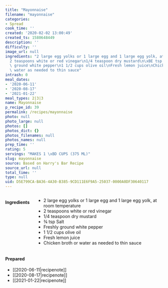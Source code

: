 ```yaml
---
title: "Mayonnaise"
filename: "mayonnaise"
categories:
- Spread
cook_time: ''
created: '2020-02-02 13:00:49'
created_ts: 1580648449
description: ''
difficulty: ''
image_url: null
ingredients: "2 large egg yolks or 1 large egg and 1 large egg yolk, at room temperature\n\
  2 teaspoons white or red vinegar\n1/4 teaspoon dry mustard\n\xBE tsp Salt\nFreshly\
  \ ground white pepper\n1 1/2 cups olive oil\nFresh lemon juice\nChicken broth or\
  \ water as needed to thin sauce"
intrash: 0
meal_dates:
- '2020-06-11'
- '2020-08-17'
- '2021-01-22'
meal_types: 2|3|3
name: Mayonnaise
p_recipe_id: 39
permalink: /recipes/mayonnaise
photo: null
photo_large: null
photos: []
photos_dict: {}
photos_filenames: null
photos_names: null
prep_time: ''
rating: 5
servings: "MAKES 1 \xBD CUPS (375 ML)"
slug: mayonnaise
source: Based on Harry's Bar Recipe
source_url: null
total_time: ''
type: null
uid: D5E799CA-BA36-4A30-B385-9CD111E6F9A5-25037-0000A0DF30640117
---
```

<div class="large-8 medium-7 columns" id="writeup">	</div><!-- #writeup -->
</div><!-- #row-one -->
<div class="row" id="row-two">	<div class="medium-4 small-5 columns"><h4 id="ingredients">Ingredients</h4><div class="box box-ingredients content"><ul>
<li>2 large egg yolks or 1 large egg and 1 large egg yolk, at room temperature</li>
<li>2 teaspoons white or red vinegar</li>
<li>1/4 teaspoon dry mustard</li>
<li>¾ tsp Salt</li>
<li>Freshly ground white pepper</li>
<li>1 1/2 cups olive oil</li>
<li>Fresh lemon juice</li>
<li>Chicken broth or water as needed to thin sauce</li>
</ul>
</div>	</div>	<div class="medium-6 small-7 columns">	</div>	<div class="medium-2 columns" id="photo-sidebar">		<div class="" id="meals"><h4>Prepared</h4><ul>
<li>[[2020-06-11|recipenote]]</li>
<li>[[2020-08-17|recipenote]]</li>
<li>[[2021-01-22|recipenote]]</li>
</ul>
		</div>